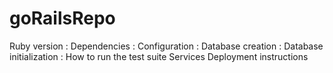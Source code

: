 # goRailsRepo
Ruby version :
Dependencies :
Configuration :
Database creation :
Database initialization :
How to run the test suite
Services 
Deployment instructions
